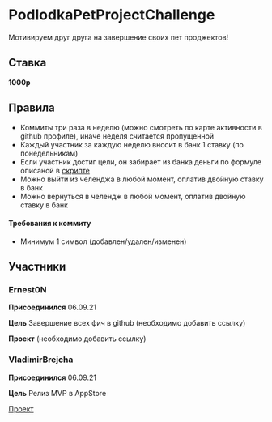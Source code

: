 # PodlodkaPetProjectChallenge

Мотивируем друг друга на завершение своих пет проджектов!

## Ставка

**1000р**

## Правила

- Коммиты три раза в неделю (можно смотреть по карте активности в github профиле), иначе неделя считается пропущенной
- Каждый участник за каждую неделю вносит в банк 1 ставку (по понедельникам)
- Если участник достиг цели, он забирает из банка деньги по формуле описаной в [скрипте](https://github.com/VladimirBrejcha/PodlodkaPetProjectChallenge/blob/main/ChallengeWinCalculator.swift)
- Можно выйти из челенджа в любой момент, оплатив двойную ставку в банк
- Можно вернуться в челендж в любой момент, оплатив двойную ставку в банк

#### Требования к коммиту

- Минимум 1 символ (добавлен/удален/изменен)

## Участники

### Ernest0N

**Присоединился** 06.09.21

**Цель** Завершение всех фич в github (необходимо добавить ссылку)

**Проект** (необходимо добавить ссылку)

### VladimirBrejcha

**Присоединился** 06.09.21

**Цель** Релиз MVP в AppStore

[Проект](https://github.com/VladimirBrejcha/Rise)
